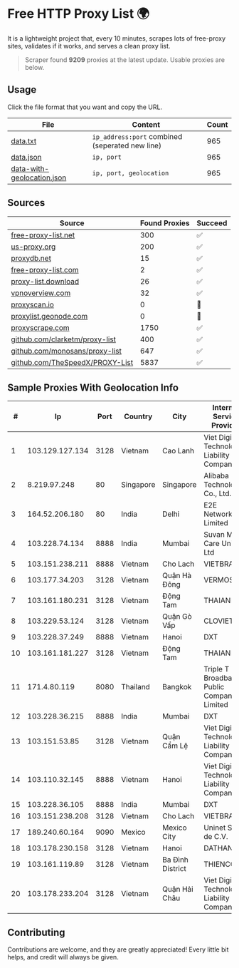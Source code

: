 
# Free HTTP Proxy List 🌍

It is a lightweight project that, every 10 minutes, scrapes lots of free-proxy sites, validates if it works, and serves a clean proxy list.


> Scraper found **9209** proxies at the latest update. Usable proxies are below.

## Usage

Click the file format that you want and copy the URL.


|File|Content|Count|
|----|-------|-----|
|[data.txt](https://raw.githubusercontent.com/themiralay/Proxy-List-World/master/data.txt)|`ip_address:port` combined (seperated new line)|965|
|[data.json](https://raw.githubusercontent.com/themiralay/Proxy-List-World/master/data.json)|`ip, port`|965|
|[data-with-geolocation.json](https://raw.githubusercontent.com/themiralay/Proxy-List-World/master/data-with-geolocation.json)|`ip, port, geolocation`|965|

## Sources

|Source|Found Proxies|Succeed|
|------|-------------|-------|
|[free-proxy-list.net](https://free-proxy-list.net)|300|✅|
|[us-proxy.org](https://www.us-proxy.org)|200|✅|
|[proxydb.net](http://proxydb.net)|15|✅|
|[free-proxy-list.com](https://free-proxy-list.com/?page=&port=&type%5B%5D=http&type%5B%5D=https&up_time=0&search=Search)|2|✅|
|[proxy-list.download](https://www.proxy-list.download/HTTP)|26|✅|
|[vpnoverview.com](https://vpnoverview.com/privacy/anonymous-browsing/free-proxy-servers)|32|✅|
|[proxyscan.io](https://www.proxyscan.io)|0|🚫|
|[proxylist.geonode.com](https://proxylist.geonode.com/api/proxy-list?limit=300&page=1&sort_by=lastChecked&sort_type=desc&protocols=http,https)|0|🚫|
|[proxyscrape.com](https://api.proxyscrape.com/v2/?request=displayproxies&protocol=http&timeout=10000&country=all&ssl=all&anonymity=all)|1750|✅|
|[github.com/clarketm/proxy-list](https://raw.githubusercontent.com/clarketm/proxy-list/master/proxy-list-raw.txt)|400|✅|
|[github.com/monosans/proxy-list](https://raw.githubusercontent.com/monosans/proxy-list/main/proxies/http.txt)|647|✅|
|[github.com/TheSpeedX/PROXY-List](https://raw.githubusercontent.com/TheSpeedX/PROXY-List/master/http.txt)|5837|✅|


## Sample Proxies With Geolocation Info

|#|Ip|Port|Country|City|Internet Service Provider|
|-|--|----|-------|----|-------------------------|
|1|103.129.127.134|3128|Vietnam|Cao Lanh|Viet Digital Technology Liability Company|
|2|8.219.97.248|80|Singapore|Singapore|Alibaba (US) Technology Co., Ltd.|
|3|164.52.206.180|80|India|Delhi|E2E Networks Limited|
|4|103.228.74.134|8888|India|Mumbai|Suvan Medi Care Unit Pvt Ltd|
|5|103.151.238.211|8888|Vietnam|Cho Lach|VIETBRANDS|
|6|103.177.34.203|3128|Vietnam|Quận Hà Đông|VERMOS|
|7|103.161.180.231|3128|Vietnam|Động Tam|THAIAN|
|8|103.229.53.124|3128|Vietnam|Quận Gò Vấp|CLOVIET|
|9|103.228.37.249|8888|Vietnam|Hanoi|DXT|
|10|103.161.181.227|3128|Vietnam|Động Tam|THAIAN|
|11|171.4.80.119|8080|Thailand|Bangkok|Triple T Broadband Public Company Limited|
|12|103.228.36.215|8888|India|Mumbai|DXT|
|13|103.151.53.85|3128|Vietnam|Quận Cẩm Lệ|Viet Digital Technology Liability Company|
|14|103.110.32.145|8888|Vietnam|Hanoi|Viet Digital Technology Liability Company|
|15|103.228.36.105|8888|India|Mumbai|DXT|
|16|103.151.238.208|3128|Vietnam|Cho Lach|VIETBRANDS|
|17|189.240.60.164|9090|Mexico|Mexico City|Uninet S.A. de C.V.|
|18|103.178.230.158|3128|Vietnam|Hanoi|DATHANH|
|19|103.161.119.89|3128|Vietnam|Ba Đình District|THIENCO|
|20|103.178.233.204|3128|Vietnam|Quận Hải Châu|Viet Digital Technology Liability Company|



## Contributing

Contributions are welcome, and they are greatly appreciated! Every
little bit helps, and credit will always be given.

